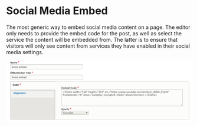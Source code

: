 # Social Media Embed
The most generic way to embed social media content on a page. The editor only needs to provide the embed code for the post, as well as select the service the content will be embedded from. The latter is to ensure that visitors will only see content from services they have enabled in their social media settings.

![](../img/media_types/degov_media_some_embed_embed.png)